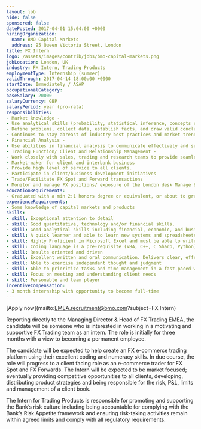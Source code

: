 ```yaml
---
layout: job
hide: false
sponsored: false
datePosted: 2017-04-01 15:04:00 +0000
hiringOrganization:
  name: BMO Capital Markets
  address: 95 Queen Victoria Street, London
title: FX Intern
logo: /assets/images/contrib/jobs/bmo-capital-markets.png
jobLocation: London, UK
industry: FX Intern, Trading Products
employmentType: Internship (summer)
validThrough: 2017-04-14 18:00:00 +0000
startDate: Immediately / ASAP
occupationalCategory:
baseSalary: 20000
salaryCurrency: GBP
salaryPeriod: year (pro-rata)
responsibilities:
- Market knowledge -
- Use analytical skills (probability, statistical inference, concepts such as fractions, percentages, ratios and proportions) and be able to interpret an extensive variety of technical instructions in mathematical or diagram form and deal with several abstract and concrete variables.
- Define problems, collect data, establish facts, and draw valid conclusions. Read, analyze and interpret common technical journals, financial reports, and legal documents in order to better serve client needs.
- Continues to stay abreast of industry best practices and market trends internationally, communicates them as appropriate to business leaders and staff, and applies changes as it meets with the strategic initiatives of the business unit. Collect pertinent market information and communicate to Global FX group.
- Financial Analysis -
- Use abilities in financial analysis to communicate effectively and succinctly with clients. Develop marketing ideas and help initiate transactions through appropriate presentation of financial data.
- Trading Function/ Client and Relationship Management -
- Work closely with sales, trading and research teams to provide seamless client coverage including fulfilling client requests for market updates and providing clients with specific information
- Market-maker for client and interbank business
- Provide high level of service to all clients.
- Participate in client/business development initiatives
- Trade/Facilitate FX Spot and Forward transactions
- Monitor and manage FX positions/ exposure of the London desk Manage BMO’s Global FX positions and client order book during European session.
educationRequirements:
- Graduated with a min 2:1 honors degree or equivalent, or about to graduate in 2017
experienceRequirements:
- Some knowledge of capital markets and products
skills:
- skill: Exceptional attention to detail
- skill: Good quantitative, technology and/or financial skills.
- skill: Good analytical skills including financial, economic, and business analysis and the ability to apply these concepts to the daily functions of the business
- skill: A quick learner and able to learn new systems and spreadsheets quickly
- skill: Highly Proficient in Microsoft Excel and must be able to write macros.
- skill: Coding language is a pre-requisite (VBA, C++, C Sharp, Python)
- skill: Results oriented and driven
- skill: Excellent written and oral communication. Delivers clear, effective communication
- skill: Able to exercise independent thought and judgment
- skill: Able to prioritize tasks and time management in a fast-paced work environment
- skill: Focus on meeting and understanding client needs
- skill: Personable and team player
incentiveCompensation:
- 3 month internship with opportunity to become full-time 
---
```


[Apply now](mailto:EMEA.recruitment@bmo.com?subject=FX Intern)

Reporting directly to the Managing Director & Head of FX Trading EMEA, the candidate will be someone who is interested in working in a motivating and supportive FX Trading team as an intern. The role is initially for three months with a view to becoming a permanent employee.

The candidate will be expected to help create an FX e-commerce trading platform using their excellent coding and numeracy skills. In due course, the role will progress to a client facing role as an e-commerce trader for FX Spot and FX Forwards. The Intern will be expected to be market focused; eventually providing competitive opportunities to all clients, developing, distributing product strategies and being responsible for the risk, P&L, limits and management of a client book.

The Intern for Trading Products is responsible for promoting and supporting the Bank’s risk culture including being accountable for complying with the Bank’s Risk Appetite framework and ensuring risk-taking activities remain within agreed limits and comply with all regulatory requirements.
